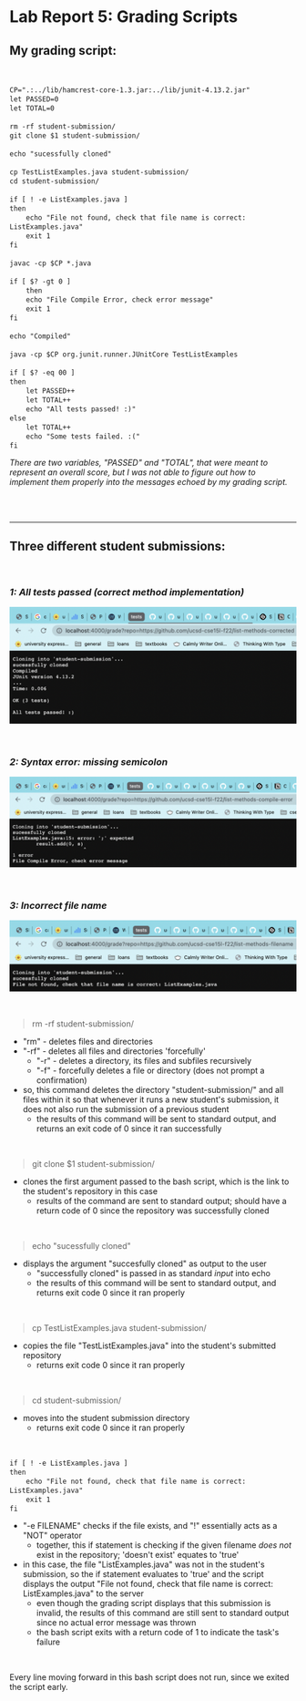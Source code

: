 # Lab Report 5: Grading Scripts

## **My grading script:**

<br/>

~~~
CP=".:../lib/hamcrest-core-1.3.jar:../lib/junit-4.13.2.jar"
let PASSED=0
let TOTAL=0

rm -rf student-submission/
git clone $1 student-submission/

echo "sucessfully cloned"

cp TestListExamples.java student-submission/
cd student-submission/

if [ ! -e ListExamples.java ]
then
    echo "File not found, check that file name is correct: ListExamples.java"
    exit 1
fi

javac -cp $CP *.java

if [ $? -gt 0 ]
    then
    echo "File Compile Error, check error message"
    exit 1 
fi

echo "Compiled"

java -cp $CP org.junit.runner.JUnitCore TestListExamples

if [ $? -eq 00 ]
then
    let PASSED++
    let TOTAL++
    echo "All tests passed! :)"
else
    let TOTAL++
    echo "Some tests failed. :("
fi
~~~
*There are two variables, "PASSED" and "TOTAL", that were meant to represent an overall score, but I was not able to figure out how to implement them properly into the messages echoed by my grading script.*

<br/><br/>

---

## **Three different student submissions:**

<br/>

### *1: All tests passed (correct method implementation)*
![](correct-implementation.png)

<br/>

### *2: Syntax error: missing semicolon*
![](missing-semicolon.png)

<br/>

### *3: Incorrect file name*
![](incorrect-name.png)

<br/>

> rm -rf student-submission/
- "rm" - deletes files and directories
- "-rf" - deletes all files and directories 'forcefully'
    - "-r" - deletes a directory, its files and subfiles recursively
    - "-f" - forcefully deletes a file or directory (does not prompt a confirmation)
- so, this command deletes the directory "student-submission/" and all files within it so that whenever it runs a new student's submission, it does not also run the submission of a previous student
    - the results of this command will be sent to standard output, and returns an exit code of 0 since it ran successfully

<br/>


> git clone $1 student-submission/
- clones the first argument passed to the bash script, which is the link to the student's repository in this case
    - results of the command are sent to standard output; should have a return code of 0 since the repository was successfully cloned

<br/>

> echo "sucessfully cloned"
- displays the argument "succesfully cloned" as output to the user
    - "successfully cloned" is passed in as standard *input* into echo
    - the results of this command will be sent to standard output, and returns exit code 0 since it ran properly

<br/>

> cp TestListExamples.java student-submission/
- copies the file "TestListExamples.java" into the student's submitted repository
    - returns exit code 0 since it ran properly

<br/>


> cd student-submission/
- moves into the student submission directory
    - returns exit code 0 since it ran properly

<br/>

~~~
if [ ! -e ListExamples.java ]
then
    echo "File not found, check that file name is correct: ListExamples.java"
    exit 1
fi
~~~
- "-e FILENAME" checks if the file exists, and "!" essentially acts as a "NOT" operator
    - together, this if statement is checking if the given filename *does not* exist in the repository; 'doesn't exist' equates to 'true'
- in this case, the file "ListExamples.java" was not in the student's submission, so the if statement evaluates to 'true' and the script displays the output "File not found, check that file name is correct: ListExamples.java" to the server
    - even though the grading script displays that this submission is invalid, the results of this command are still sent to standard output since no actual error message was thrown
    - the bash script exits with a return code of 1 to indicate the task's failure

<br/>

Every line moving forward in this bash script does not run, since we exited the script early.

<br/><br/>

